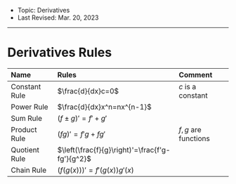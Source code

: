 - Topic: Derivatives
- Last Revised: Mar. 20, 2023

---

# Derivatives Rules

|    Name     |                      Rules                    |       Comment     |
|:------------|:----------------------------------------------|:------------------|
|Constant Rule|$\frac{d}{dx}c=0$                              |$c$ is a constant  |
|Power Rule   |$\frac{d}{dx}x^n=nx^{n-1}$                     |                   |
|Sum Rule     |$(f\pm g)'=f'+g'$                              |                   |
|Product Rule |$(fg)'=f'g+fg'$                                |$f,g$ are functions|
|Quotient Rule|$\left(\frac{f}{g}\right)'=\frac{f'g-fg'}{g^2}$|                   |
|Chain Rule   |$(f(g(x)))'=f'(g(x))g'(x)$                     |                   |
